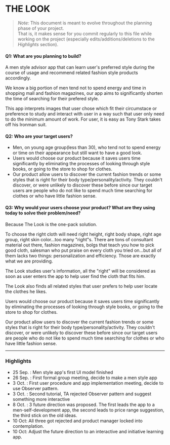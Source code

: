 # THE LOOK

 > _Note:_ This document is meant to evolve throughout the planning phase of your project.    
 > That is, it makes sense for you commit regularly to this file while working on the project (especially edits/additions/deletions to the _Highlights_ section).

#### Q1: What are you planning to build?

A men style advisor app that can learn user's preferred style during the course of usage and recommend related fashion style products accordingly.

We know a big portion of men tend not to spend energy and time in shopping mall and fashion magazines, our app aims to significantly shorten the time of searching for their prefered style.

This app interprets images that user chose which fit their circumstace or preference to study and interact with user in a way such that user only need to do the minimum amount of work. For user, it is easy as Tony Stark takes off his Ironman suit.

#### Q2: Who are your target users?

- Men, on young age group(less than 30), who tend not to spend energy or time on their appearance but still want to have a good look.
- Users would choose our product because it saves users time significantly by eliminating the processes of looking through style books, or going to the store to shop for clothes.
- Our product allow users to discover the current fashion trends or some styles that is right for their body type/personality/activity. They couldn't discover, or were unlikely to discover these before since our target users are people who do not like to spend much time searching for clothes or who have little fashion sense. 

#### Q3: Why would your users choose your product? What are they using today to solve their problem/need?

Because The Look is the one-pack solution.

To choose the right cloth will need right height, right body shape, right age group, right skin color...too many "right"s. There are tons of consultant material out there, fashion magazines, bolgs that teach you how to pick good cloth, salesman who put praise on every cloth you tried on...but all of them lacks two things: personalization and efficiency. Those are exactly what we are providing.

The Look studies user's information, all the "right" will be considered as soon as user enters the app to help user find the cloth that fits him.

The Look also finds all related styles that user prefers to help user locate the clothes he likes.

Users would choose our product because it saves users time significantly by eliminating the processes of looking through style books, or going to the store to shop for clothes.

Our product allow users to discover the current fashion trends or some styles that is right for their body type/personality/activity. They couldn't discover, or were unlikely to discover these before since our target users are people who do not like to spend much time searching for clothes or who have little fashion sense. 

----

### Highlights

* 25 Sep. : Men style app's first UI model finished
* 26 Sep. : First formal group meeting, decide to make a men style app
* 3 Oct. : First user procedure and app implementation meeting, decide to use Observer pattern.
* 3 Oct. : Second tutorial, TA rejected Observer pattern and suggest something more interactive
* 8 Oct. : 3 future direction was proposed. The first leads the app to a men-self-development app, the second leads to price range suggestion, the third stick on the old ideas. 
* 10 Oct: All three got rejected and product manager locked into contemplation.
* 10 Oct: Adjust the future direction to an interactive and initiative learning app.
